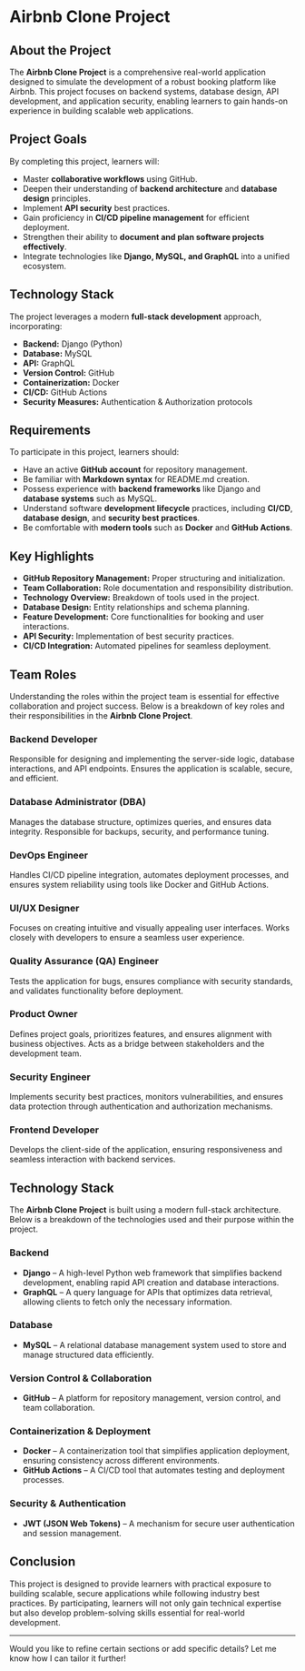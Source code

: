 # Airbnb Clone Project

## About the Project
The **Airbnb Clone Project** is a comprehensive real-world application designed to simulate the development of a robust booking platform like Airbnb. This project focuses on backend systems, database design, API development, and application security, enabling learners to gain hands-on experience in building scalable web applications.

## Project Goals
By completing this project, learners will:
- Master **collaborative workflows** using GitHub.
- Deepen their understanding of **backend architecture** and **database design** principles.
- Implement **API security** best practices.
- Gain proficiency in **CI/CD pipeline management** for efficient deployment.
- Strengthen their ability to **document and plan software projects effectively**.
- Integrate technologies like **Django, MySQL, and GraphQL** into a unified ecosystem.

## Technology Stack
The project leverages a modern **full-stack development** approach, incorporating:
- **Backend:** Django (Python)
- **Database:** MySQL
- **API:** GraphQL
- **Version Control:** GitHub
- **Containerization:** Docker
- **CI/CD:** GitHub Actions
- **Security Measures:** Authentication & Authorization protocols

## Requirements
To participate in this project, learners should:
- Have an active **GitHub account** for repository management.
- Be familiar with **Markdown syntax** for README.md creation.
- Possess experience with **backend frameworks** like Django and **database systems** such as MySQL.
- Understand software **development lifecycle** practices, including **CI/CD**, **database design**, and **security best practices**.
- Be comfortable with **modern tools** such as **Docker** and **GitHub Actions**.

## Key Highlights
- **GitHub Repository Management:** Proper structuring and initialization.
- **Team Collaboration:** Role documentation and responsibility distribution.
- **Technology Overview:** Breakdown of tools used in the project.
- **Database Design:** Entity relationships and schema planning.
- **Feature Development:** Core functionalities for booking and user interactions.
- **API Security:** Implementation of best security practices.
- **CI/CD Integration:** Automated pipelines for seamless deployment.

## Team Roles

Understanding the roles within the project team is essential for effective collaboration and project success. Below is a breakdown of key roles and their responsibilities in the **Airbnb Clone Project**.

### Backend Developer
Responsible for designing and implementing the server-side logic, database interactions, and API endpoints. Ensures the application is scalable, secure, and efficient.

### Database Administrator (DBA)
Manages the database structure, optimizes queries, and ensures data integrity. Responsible for backups, security, and performance tuning.

### DevOps Engineer
Handles CI/CD pipeline integration, automates deployment processes, and ensures system reliability using tools like Docker and GitHub Actions.

### UI/UX Designer
Focuses on creating intuitive and visually appealing user interfaces. Works closely with developers to ensure a seamless user experience.

### Quality Assurance (QA) Engineer
Tests the application for bugs, ensures compliance with security standards, and validates functionality before deployment.

### Product Owner
Defines project goals, prioritizes features, and ensures alignment with business objectives. Acts as a bridge between stakeholders and the development team.

### Security Engineer
Implements security best practices, monitors vulnerabilities, and ensures data protection through authentication and authorization mechanisms.

### Frontend Developer
Develops the client-side of the application, ensuring responsiveness and seamless interaction with backend services.

## Technology Stack

The **Airbnb Clone Project** is built using a modern full-stack architecture. Below is a breakdown of the technologies used and their purpose within the project.

### Backend
- **Django** – A high-level Python web framework that simplifies backend development, enabling rapid API creation and database interactions.
- **GraphQL** – A query language for APIs that optimizes data retrieval, allowing clients to fetch only the necessary information.

### Database
- **MySQL** – A relational database management system used to store and manage structured data efficiently.

### Version Control & Collaboration
- **GitHub** – A platform for repository management, version control, and team collaboration.

### Containerization & Deployment
- **Docker** – A containerization tool that simplifies application deployment, ensuring consistency across different environments.
- **GitHub Actions** – A CI/CD tool that automates testing and deployment processes.

### Security & Authentication
- **JWT (JSON Web Tokens)** – A mechanism for secure user authentication and session management.



## Conclusion
This project is designed to provide learners with practical exposure to building scalable, secure applications while following industry best practices. By participating, learners will not only gain technical expertise but also develop problem-solving skills essential for real-world development.

---

Would you like to refine certain sections or add specific details? Let me know how I can tailor it further!